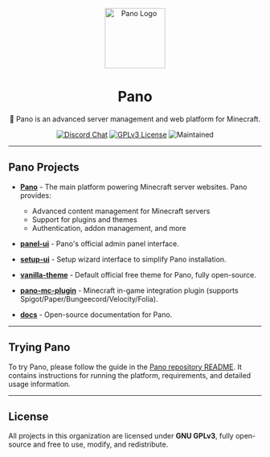 <p align="center">
  <img width="120" src="https://i.ibb.co/wy0LVmD/Pano-Icon.png" alt="Pano Logo">
</p>

<h1 align="center">Pano</h1>

<p align="center">
  🚀 Pano is an advanced server management and web platform for Minecraft.
</p>

<p align="center">
  <a href="https://discord.gg/6vVy72wgXT"><img src="https://img.shields.io/badge/Chat-on%20Discord-7289da.svg?style=for-the-badge" alt="Discord Chat"></a>
  <a href="https://github.com/panocms/pano/blob/main/LICENSE"><img src="https://img.shields.io/badge/License-GPLv3-blue?style=for-the-badge" alt="GPLv3 License"></a>
  <img src="https://img.shields.io/maintenance/yes/2026?style=for-the-badge" alt="Maintained">
</p>

---

## Pano Projects

- [**Pano**](https://github.com/panocms/pano) - The main platform powering Minecraft server websites. Pano provides:
  - Advanced content management for Minecraft servers  
  - Support for plugins and themes  
  - Authentication, addon management, and more  

- [**panel-ui**](https://github.com/panocms/panel-ui) - Pano's official admin panel interface.  
- [**setup-ui**](https://github.com/panocms/setup-ui) - Setup wizard interface to simplify Pano installation.  
- [**vanilla-theme**](https://github.com/panocms/vanilla-theme) - Default official free theme for Pano, fully open-source.  
- [**pano-mc-plugin**](https://github.com/panocms/pano-mc-plugin) - Minecraft in-game integration plugin (supports Spigot/Paper/Bungeecord/Velocity/Folia).  
- [**docs**](https://github.com/panocms/docs) - Open-source documentation for Pano.  

---

## Trying Pano
To try Pano, please follow the guide in the [Pano repository README](https://github.com/panocms/pano#trying-pano). It contains instructions for running the platform, requirements, and detailed usage information.

---

## License
All projects in this organization are licensed under **GNU GPLv3**, fully open-source and free to use, modify, and redistribute.

